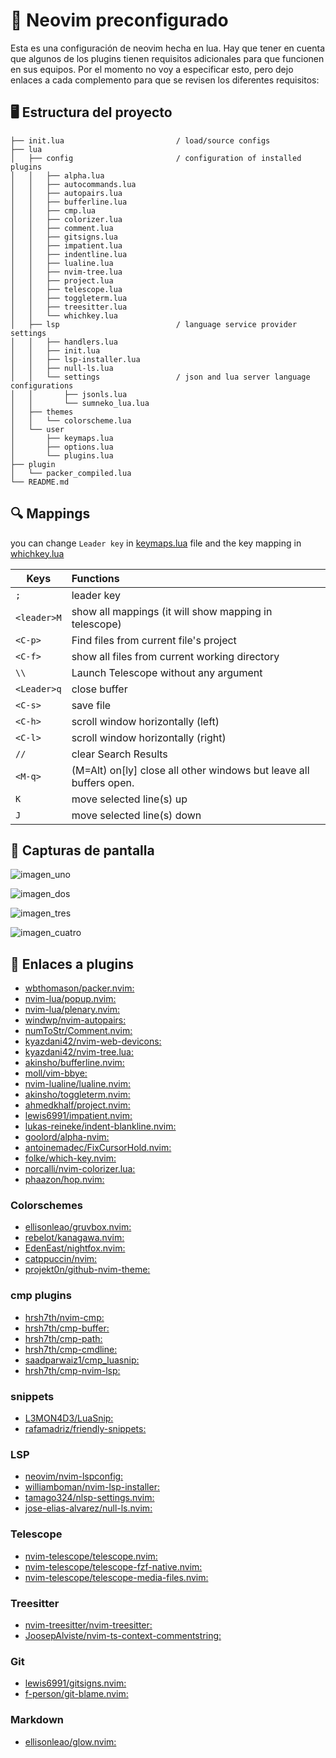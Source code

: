 # 🎁 Neovim preconfigurado

Esta es una configuración de neovim hecha en lua. Hay que tener en cuenta que algunos de los plugins 
tienen requisitos adicionales para que funcionen en sus equipos. Por el momento no voy a especificar esto, 
pero dejo enlaces a cada complemento para que se revisen los diferentes requisitos:

## 🖥️ Estructura del proyecto

```
├── init.lua                         / load/source configs 
├── lua
│   ├── config                       / configuration of installed plugins
│   │   ├── alpha.lua
│   │   ├── autocommands.lua
│   │   ├── autopairs.lua
│   │   ├── bufferline.lua
│   │   ├── cmp.lua
│   │   ├── colorizer.lua
│   │   ├── comment.lua
│   │   ├── gitsigns.lua
│   │   ├── impatient.lua
│   │   ├── indentline.lua
│   │   ├── lualine.lua
│   │   ├── nvim-tree.lua
│   │   ├── project.lua
│   │   ├── telescope.lua
│   │   ├── toggleterm.lua
│   │   ├── treesitter.lua
│   │   └── whichkey.lua
│   ├── lsp                          / language service provider settings             
│   │   ├── handlers.lua
│   │   ├── init.lua
│   │   ├── lsp-installer.lua
│   │   ├── null-ls.lua
│   │   └── settings                 / json and lua server language configurations
│   │       ├── jsonls.lua
│   │       └── sumneko_lua.lua
│   ├── themes
│   │   └── colorscheme.lua
│   └── user
│       ├── keymaps.lua
│       ├── options.lua
│       └── plugins.lua
├── plugin
│   └── packer_compiled.lua
└── README.md         
```
## 🔍 Mappings

you can change ```Leader key``` in [keymaps.lua](https://github.com/OmarDavidF/config-neovim-lua/blob/main/lua/user/keymaps.lua) file and the key mapping in [whichkey.lua](https://github.com/OmarDavidF/config-neovim-lua/blob/main/lua/config/whichkey.lua)

| Keys                | Functions                                                              |
| --------------------|:---------------------------------------------------------------------- |
| ```;```             | leader key                                                             |
| ```<leader>M```     | show all mappings (it will show mapping in telescope)                  |
| ```<C-p>```         | Find files from current file's project                                 |
| ```<C-f>```         | show all files from current working directory                          |
| ```\\```            | Launch Telescope without any argument                                  |
| ```<Leader>q```     | close buffer                                                           |
| ```<C-s>```         | save file                                                              |
| ```<C-h>```         | scroll window horizontally (left)                                      |
| ```<C-l>```         | scroll window horizontally (right)                                     |
| ```//```            | clear Search Results                                                   |
| ```<M-q>```         | (M=Alt) on[ly] close all other windows but leave all buffers open.     |
| ```K```             | move selected line(s) up                                               |
| ```J```             | move selected line(s) down                                             |

## 📸 Capturas de pantalla

  ![imagen_uno](https://raw.githubusercontent.com/OmarDavidF/config-neovim-lua/main/assets/Screenshot_20220205_123619.png)

  ![imagen_dos](https://raw.githubusercontent.com/OmarDavidF/config-neovim-lua/main/assets/Screenshot_20220205_123931.png)

  ![imagen_tres](https://raw.githubusercontent.com/OmarDavidF/config-neovim-lua/main/assets/Screenshot_20220205_124121.png) 

  ![imagen_cuatro](https://raw.githubusercontent.com/OmarDavidF/config-neovim-lua/main/assets/Screenshot_20220205_124337.png)

## 🔗 Enlaces a plugins

- [wbthomason/packer.nvim:](https://github.com/wbthomason/packer.nvim)
- [nvim-lua/popup.nvim:](https://github.com/nvim-lua/popup.nvim)
- [nvim-lua/plenary.nvim:](https://github.com/nvim-lua/plenary.nvim)
- [windwp/nvim-autopairs:](https://github.com/windwp/nvim-autopairs)
- [numToStr/Comment.nvim:](https://github.com/numToStr/Comment.nvim)
- [kyazdani42/nvim-web-devicons:](https://github.com/kyazdani42/nvim-web-devicons)
- [kyazdani42/nvim-tree.lua:](https://github.com/kyazdani42/nvim-tree.lua)
- [akinsho/bufferline.nvim:](https://github.com/akinsho/bufferline.nvim)
- [moll/vim-bbye:](https://github.com/moll/vim-bbye)
- [nvim-lualine/lualine.nvim:](https://github.com/nvim-lualine/lualine.nvim)
- [akinsho/toggleterm.nvim:](https://github.com/akinsho/toggleterm.nvim)
- [ahmedkhalf/project.nvim:](https://github.com/ahmedkhalf/project.nvim)
- [lewis6991/impatient.nvim:](https://github.com/lewis6991/impatient.nvim)
- [lukas-reineke/indent-blankline.nvim:](https://github.com/lukas-reineke/indent-blankline.nvim)
- [goolord/alpha-nvim:](https://github.com/goolord/alpha-nvim)
- [antoinemadec/FixCursorHold.nvim:](https://github.com/antoinemadec/FixCursorHold.nvim)
- [folke/which-key.nvim:](https://github.com/folke/which-key.nvim)
- [norcalli/nvim-colorizer.lua:](https://github.com/norcalli/nvim-colorizer.lua)
- [phaazon/hop.nvim:](https://github.com/phaazon/hop.nvim)


### Colorschemes

- [ellisonleao/gruvbox.nvim:](https://github.com/ellisonleao/gruvbox.nvim)
- [rebelot/kanagawa.nvim:](https://github.com/rebelot/kanagawa.nvim)
- [EdenEast/nightfox.nvim:](https://github.com/EdenEast/nightfox.nvim)
- [catppuccin/nvim:](https://github.com/catppuccin/nvim)
- [projekt0n/github-nvim-theme:](https://github.com/projekt0n/github-nvim-theme)

### cmp plugins

- [hrsh7th/nvim-cmp:]()
- [hrsh7th/cmp-buffer:]()
- [hrsh7th/cmp-path:]()
- [hrsh7th/cmp-cmdline:]()
- [saadparwaiz1/cmp_luasnip:]()
- [hrsh7th/cmp-nvim-lsp:]()

### snippets

- [L3MON4D3/LuaSnip:]()
- [rafamadriz/friendly-snippets:]()

### LSP

- [neovim/nvim-lspconfig:]()
- [williamboman/nvim-lsp-installer:]()
- [tamago324/nlsp-settings.nvim:]()
- [jose-elias-alvarez/null-ls.nvim:]()

### Telescope

- [nvim-telescope/telescope.nvim:]()
- [nvim-telescope/telescope-fzf-native.nvim:]()
- [nvim-telescope/telescope-media-files.nvim:]()

### Treesitter

- [nvim-treesitter/nvim-treesitter:]()
- [JoosepAlviste/nvim-ts-context-commentstring:]()

### Git

- [lewis6991/gitsigns.nvim:]()
- [f-person/git-blame.nvim:]()

### Markdown

- [ellisonleao/glow.nvim:]()
